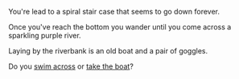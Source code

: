 You're lead to a spiral stair case that seems to go down forever. 

Once you've reach the bottom you wander until you come across a sparkling purple river.  

Laying by the riverbank is an old boat and a pair of goggles. 

Do you [swim across](right-swim.md) or [take the boat](right-boat.md)? 
